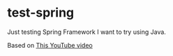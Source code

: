 # test-spring

Just testing Spring Framework
I want to try using Java.

Based on [This YouTube video](https://www.youtube.com/live/cUivgstPP6U?feature=share)
